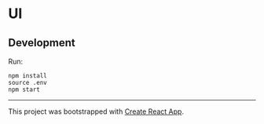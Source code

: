 # UI

## Development

Run:
```
npm install
source .env
npm start
```

---
This project was bootstrapped with [Create React App](https://github.com/facebook/create-react-app).
